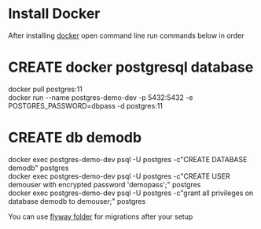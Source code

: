 # Install Docker
After installing [docker](https://hub.docker.com/editions/community/docker-ce-desktop-windows/) open command line run commands below in order

# CREATE docker postgresql database
docker pull postgres:11 <br />
docker run --name postgres-demo-dev -p 5432:5432 -e POSTGRES_PASSWORD=dbpass -d postgres:11

# CREATE db demodb
docker exec postgres-demo-dev psql -U postgres -c"CREATE DATABASE demodb" postgres<br />
docker exec postgres-demo-dev psql -U postgres -c"CREATE USER demouser with encrypted password 'demopass';" postgres<br />
docker exec postgres-demo-dev psql -U postgres -c"grant all privileges on database demodb to demouser;" postgres

You can use [flyway folder](https://github.com/mftasatan/flyway_demo/tree/main/db/flyway-7.7.0/sql) for migrations after your setup
